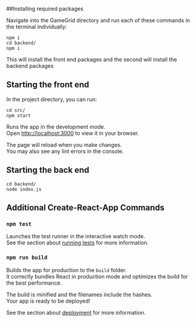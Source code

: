 ##Installing required packages

Navigate into the GameGrid directory and run each of these commands in the terminal individually:
```
npm i
cd backend/
npm i 
```
This will install the front end packages and the second will install the backend packages

## Starting the front end

In the project directory, you can run:

```
cd src/
npm start
```

Runs the app in the development mode.\
Open [http://localhost:3000](http://localhost:3000) to view it in your browser.

The page will reload when you make changes.\
You may also see any lint errors in the console.

## Starting the back end
```
cd backend/
node index.js
```
## Additional Create-React-App Commands

### `npm test`

Launches the test runner in the interactive watch mode.\
See the section about [running tests](https://facebook.github.io/create-react-app/docs/running-tests) for more information.

### `npm run build`

Builds the app for production to the `build` folder.\
It correctly bundles React in production mode and optimizes the build for the best performance.

The build is minified and the filenames include the hashes.\
Your app is ready to be deployed!

See the section about [deployment](https://facebook.github.io/create-react-app/docs/deployment) for more information.
